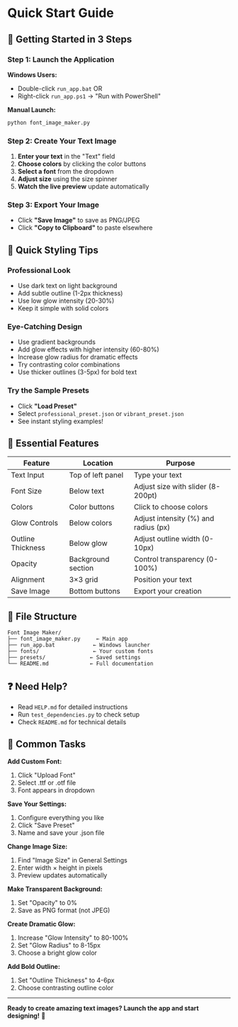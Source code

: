 # Quick Start Guide

## 🚀 Getting Started in 3 Steps

### Step 1: Launch the Application
**Windows Users:**
- Double-click `run_app.bat` OR
- Right-click `run_app.ps1` → "Run with PowerShell"

**Manual Launch:**
```bash
python font_image_maker.py
```

### Step 2: Create Your Text Image
1. **Enter your text** in the "Text" field
2. **Choose colors** by clicking the color buttons
3. **Select a font** from the dropdown
4. **Adjust size** using the size spinner
5. **Watch the live preview** update automatically

### Step 3: Export Your Image
- Click **"Save Image"** to save as PNG/JPEG
- Click **"Copy to Clipboard"** to paste elsewhere

## 🎨 Quick Styling Tips

### Professional Look
- Use dark text on light background
- Add subtle outline (1-2px thickness)
- Use low glow intensity (20-30%)
- Keep it simple with solid colors

### Eye-Catching Design
- Use gradient backgrounds
- Add glow effects with higher intensity (60-80%)
- Increase glow radius for dramatic effects
- Try contrasting color combinations
- Use thicker outlines (3-5px) for bold text

### Try the Sample Presets
- Click **"Load Preset"**
- Select `professional_preset.json` or `vibrant_preset.json`
- See instant styling examples!

## 🔧 Essential Features

| Feature | Location | Purpose |
|---------|----------|---------|
| Text Input | Top of left panel | Type your text |
| Font Size | Below text | Adjust size with slider (8-200pt) |
| Colors | Color buttons | Click to choose colors |
| Glow Controls | Below colors | Adjust intensity (%) and radius (px) |
| Outline Thickness | Below glow | Adjust outline width (0-10px) |
| Opacity | Background section | Control transparency (0-100%) |
| Alignment | 3×3 grid | Position your text |
| Save Image | Bottom buttons | Export your creation |

## 📁 File Structure
```
Font Image Maker/
├── font_image_maker.py     ← Main app
├── run_app.bat            ← Windows launcher
├── fonts/                 ← Your custom fonts
├── presets/              ← Saved settings
└── README.md             ← Full documentation
```

## ❓ Need Help?
- Read `HELP.md` for detailed instructions
- Run `test_dependencies.py` to check setup
- Check `README.md` for technical details

## 🎯 Common Tasks

**Add Custom Font:**
1. Click "Upload Font"
2. Select .ttf or .otf file
3. Font appears in dropdown

**Save Your Settings:**
1. Configure everything you like
2. Click "Save Preset"
3. Name and save your .json file

**Change Image Size:**
1. Find "Image Size" in General Settings
2. Enter width × height in pixels
3. Preview updates automatically

**Make Transparent Background:**
1. Set "Opacity" to 0%
2. Save as PNG format (not JPEG)

**Create Dramatic Glow:**
1. Increase "Glow Intensity" to 80-100%
2. Set "Glow Radius" to 8-15px
3. Choose a bright glow color

**Add Bold Outline:**
1. Set "Outline Thickness" to 4-6px
2. Choose contrasting outline color

---
**Ready to create amazing text images? Launch the app and start designing!** 🎨
